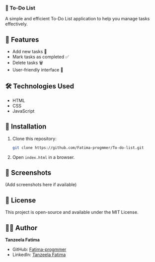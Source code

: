 ### 📌 To-Do List  
A simple and efficient To-Do List application to help you manage tasks effectively.  

## 🚀 Features  
- Add new tasks 📌  
- Mark tasks as completed ✅  
- Delete tasks 🗑️  
- User-friendly interface 🎨  

## 🛠️ Technologies Used  
- HTML  
- CSS  
- JavaScript  

## 📂 Installation  
1. Clone this repository:  
   ```bash
   git clone https://github.com/Fatima-progmmer/To-do-list.git
   ```
2. Open `index.html` in a browser.  

## 📸 Screenshots  
(Add screenshots here if available)  

## 📜 License  
This project is open-source and available under the MIT License.  

## 👩‍💻 Author  
**Tanzeela Fatima**  
- GitHub: [Fatima-progmmer](https://github.com/Fatima-progmmer)  
- LinkedIn: [Tanzeela Fatima](https://www.linkedin.com/in/tanzeela-fatima-47861b2b7/)  
